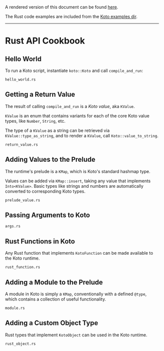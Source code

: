 A rendered version of this document can be found
[here](https://koto.dev/docs/next/api).

The Rust code examples are included from the [Koto examples
dir](/crates/koto/examples).

---

# Rust API Cookbook

## Hello World

To run a Koto script, instantiate `koto::Koto` and call `compile_and_run`:

```rust_include
hello_world.rs
```

## Getting a Return Value

The result of calling `compile_and_run` is a _Koto value_, aka `KValue`.

`KValue` is an enum that contains variants for each of the core Koto value
types, like `Number`, `String`, etc.

The type of a `KValue` as a string can be retrieved via `KValue::type_as_string`,
and to render a `KValue`, call `Koto::value_to_string`.

```rust_include
return_value.rs
```

## Adding Values to the Prelude

The runtime's prelude is a `KMap`, which is Koto's standard hashmap type. 

Values can be added via `KMap::insert`, taking any value that implements
`Into<KValue>`. Basic types like strings and numbers are automatically converted
to corresponding Koto types. 

```rust_include
prelude_value.rs
```

## Passing Arguments to Koto

```rust_include
args.rs
```


## Rust Functions in Koto

Any Rust function that implements `KotoFunction` can be made available to the
Koto runtime. 

```rust_include
rust_function.rs
```

## Adding a Module to the Prelude


A module in Koto is simply a `KMap`, conventionally with a defined `@type`,
which contains a collection of useful functionality.

```rust_include
module.rs
```

## Adding a Custom Object Type

Rust types that implement `KotoObject` can be used in the Koto runtime.

```rust_include
rust_object.rs
```
